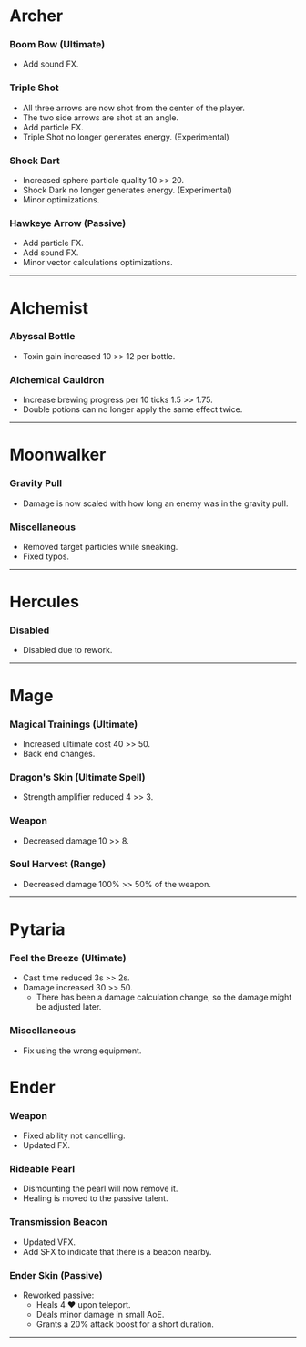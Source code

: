 Archer
===

### Boom Bow (Ultimate)

* Add sound FX.

### Triple Shot

* All three arrows are now shot from the center of the player.
* The two side arrows are shot at an angle.
* Add particle FX.
* Triple Shot no longer generates energy. (Experimental)

### Shock Dart

* Increased sphere particle quality 10 >> 20.
* Shock Dark no longer generates energy. (Experimental)
* Minor optimizations.

### Hawkeye Arrow (Passive)

* Add particle FX.
* Add sound FX.
* Minor vector calculations optimizations.

---

Alchemist
===

### Abyssal Bottle

* Toxin gain increased 10 >> 12 per bottle.

### Alchemical Cauldron

* Increase brewing progress per 10 ticks 1.5 >> 1.75.
* Double potions can no longer apply the same effect twice.

---

Moonwalker
===

### Gravity Pull

* Damage is now scaled with how long an enemy was in the gravity pull.

### Miscellaneous

* Removed target particles while sneaking.
* Fixed typos.

---

Hercules
===

### Disabled

* Disabled due to rework.

---

Mage
===

### Magical Trainings (Ultimate)

* Increased ultimate cost 40 >> 50.
* Back end changes.

### Dragon's Skin (Ultimate Spell)

* Strength amplifier reduced 4 >> 3.

### Weapon

* Decreased damage 10 >> 8.

### Soul Harvest (Range)

* Decreased damage 100% >> 50% of the weapon.

---

Pytaria
===

### Feel the Breeze (Ultimate)

* Cast time reduced 3s >> 2s.
* Damage increased 30 >> 50.
    * There has been a damage calculation change, so the damage might be adjusted later.

### Miscellaneous

* Fix using the wrong equipment.

Ender
===

### Weapon

* Fixed ability not cancelling.
* Updated FX.

### Rideable Pearl

* Dismounting the pearl will now remove it.
* Healing is moved to the passive talent.

### Transmission Beacon

* Updated VFX.
* Add SFX to indicate that there is a beacon nearby.

### Ender Skin (Passive)

* Reworked passive:
    * Heals 4 ❤ upon teleport.
    * Deals minor damage in small AoE.
    * Grants a 20% attack boost for a short duration.

---
